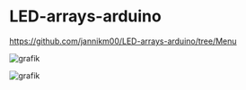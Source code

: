 # LED-arrays-arduino
https://github.com/jannikm00/LED-arrays-arduino/tree/Menu


![grafik](https://user-images.githubusercontent.com/72359748/231977902-a301dc8c-d305-4435-b4e6-8122ef82f588.png)

![grafik](https://user-images.githubusercontent.com/72359748/231977814-f4753764-fd4a-4ab6-8306-7e2a1778b608.png)
